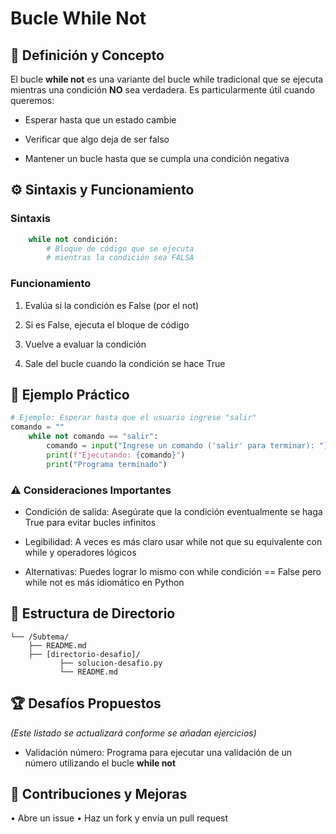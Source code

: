 # Bucle While Not

## 🧠 Definición y Concepto

El bucle **while not** es una variante del bucle while tradicional que se ejecuta mientras una condición **NO** sea verdadera. Es particularmente útil cuando queremos:

* Esperar hasta que un estado cambie

* Verificar que algo deja de ser falso

* Mantener un bucle hasta que se cumpla una condición negativa

## ⚙️ Sintaxis y Funcionamiento

### Sintaxis

```python
    while not condición:
        # Bloque de código que se ejecuta
        # mientras la condición sea FALSA
```

### Funcionamiento

1. Evalúa si la condición es False (por el not)

2. Si es False, ejecuta el bloque de código

3. Vuelve a evaluar la condición

4. Sale del bucle cuando la condición se hace True

## 📝 Ejemplo Práctico

```python
# Ejemplo: Esperar hasta que el usuario ingrese "salir"
comando = ""
    while not comando == "salir":
        comando = input("Ingrese un comando ('salir' para terminar): ")
        print(f"Ejecutando: {comando}")
        print("Programa terminado")
```

### ⚠️ Consideraciones Importantes

* Condición de salida: Asegúrate que la condición eventualmente se haga True para evitar bucles infinitos

* Legibilidad: A veces es más claro usar while not que su equivalente con while y operadores lógicos

* Alternativas: Puedes lograr lo mismo con while condición == False pero while not es más idiomático en Python

## 📁 Estructura de Directorio

```text
└── /Subtema/
	├── README.md
	├── [directorio-desafio]/
           ├── solucion-desafio.py
           └── README.md
```

## 🏆 Desafíos Propuestos
*(Este listado se actualizará conforme se añadan ejercicios)*

* Validación número: Programa para ejecutar una validación de un número utilizando el bucle **while not**

## 📌 Contribuciones y Mejoras
•	Abre un issue
•	Haz un fork y envía un pull request